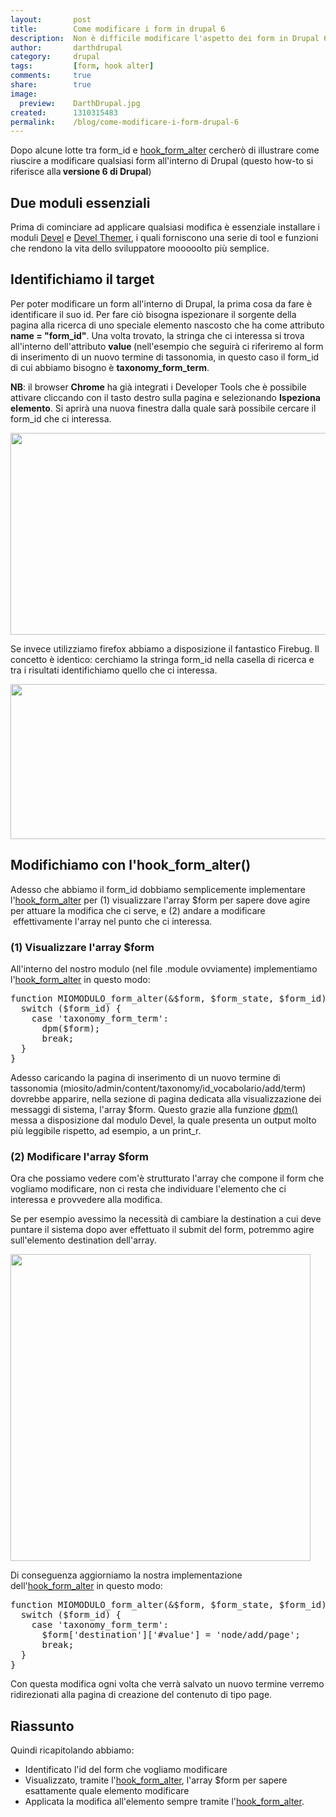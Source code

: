 ```yaml
---
layout:       post
title:        Come modificare i form in drupal 6
description:  Non è difficile modificare l'aspetto dei form in Drupal 6, vediamo nel dettaglio come poterlo fare
author:       darthdrupal
category:     drupal
tags:         [form, hook alter]
comments:     true
share:        true
image:        
  preview:    DarthDrupal.jpg
created:      1310315483
permalink:    /blog/come-modificare-i-form-drupal-6
---
```

<p>Dopo alcune lotte tra form_id e <a href="http://api.drupal.org/api/drupal/developer--hooks--core.php/function/hook_form_alter/6">hook_form_alter</a> cercherò di illustrare come riuscire a modificare qualsiasi form all'interno di Drupal (questo how-to si riferisce alla<strong> versione 6 di Drupal</strong>)</p><p><!--break--></p><h2><strong>Due moduli essenziali</strong></h2><p>Prima di cominciare ad applicare qualsiasi modifica è essenziale installare i moduli&nbsp;<a href="http://drupal.org/project/devel">Devel</a>&nbsp;e <a href="http://drupal.org/project/devel_themer">Devel Themer</a>, i quali forniscono una serie di tool e funzioni che rendono la vita dello sviluppatore mooooolto più semplice.</p><h2><strong>Identifichiamo il target</strong></h2><p>Per poter modificare un form all'interno di Drupal, la prima cosa da fare è identificare il suo id. Per fare ciò bisogna ispezionare il sorgente della pagina alla ricerca di uno speciale elemento nascosto che ha come attributo <strong>name = "form_id"</strong>. Una volta trovato, la stringa che ci interessa si trova all'interno dell'attributo <strong>value </strong>(nell'esempio che seguirà ci riferiremo al form di inserimento di un nuovo termine di tassonomia, in questo caso il form_id di cui abbiamo bisogno è <strong>taxonomy_form_term</strong>.</p><p><strong>NB</strong>: il browser <strong>Chrome</strong> ha già integrati i Developer Tools che è possibile attivare cliccando con il tasto destro sulla pagina e selezionando <strong>Ispeziona elemento</strong>. Si aprirà una nuova finestra dalla quale sarà possibile cercare il form_id che ci interessa.</p><p><img alt="" src="/images/form_id-chrome.jpg" style="width: 590px; height: 323px; "></p><p>Se invece utilizziamo firefox abbiamo a disposizione il fantastico Firebug. Il concetto è identico: cerchiamo la stringa form_id nella casella di ricerca e tra i risultati identifichiamo quello che ci interessa.</p><p><img alt="" src="/images/form_id-firefox.jpg" style="width: 590px; height: 248px; "></p><h2><strong>Modifichiamo con l'hook_form_alter()</strong></h2><p>Adesso che abbiamo il form_id dobbiamo semplicemente implementare l'<a href="http://api.drupal.org/api/drupal/developer--hooks--core.php/function/hook_form_alter/6">hook_form_alter</a> per (1) visualizzare l'array $form per sapere dove agire per attuare la modifica che ci serve, e (2) andare a modificare &nbsp;effettivamente l'array nel punto che ci interessa.</p><h3><strong>(1) Visualizzare l'array $form</strong></h3><p>All'interno del nostro modulo (nel file .module ovviamente) implementiamo l'<a href="http://api.drupal.org/api/drupal/developer--hooks--core.php/function/hook_form_alter/6">hook_form_alter</a> in questo modo:</p>
<pre language="php">function MIOMODULO_form_alter(&amp;$form, $form_state, $form_id) {
  switch ($form_id) {
    case 'taxonomy_form_term':
      dpm($form);
      break;
  }
}</pre>
<p>Adesso caricando la pagina di inserimento di un nuovo termine di tassonomia (miosito/admin/content/taxonomy/id_vocabolario/add/term) dovrebbe apparire, nella sezione di pagina dedicata alla visualizzazione dei messaggi di sistema, l'array $form. Questo grazie alla funzione <a href="http://api.lullabot.com/dpm">dpm()</a> messa a disposizione dal modulo Devel, la quale presenta un output molto più leggibile rispetto, ad esempio, a un print_r.</p><h3><strong>(2) Modificare l'array $form</strong></h3><p>Ora che possiamo vedere com'è strutturato l'array che compone il form che vogliamo modificare, non ci resta che individuare l'elemento che ci interessa e provvedere alla modifica.</p><p>Se per esempio avessimo la necessità di cambiare la destination a cui deve puntare il sistema dopo aver effettuato il submit del form, potremmo agire sull'elemento destination dell'array.</p><p class="rtecenter"><img alt="" src="/images/addterm_2.jpg" style="width: 480px; height: 491px; "></p><p class="rteleft">Di conseguenza aggiorniamo la nostra implementazione dell'<a href="http://api.drupal.org/api/drupal/developer--hooks--core.php/function/hook_form_alter/6">hook_form_alter</a> in questo modo:</p>
<pre language="php">function MIOMODULO_form_alter(&amp;$form, $form_state, $form_id) {
  switch ($form_id) {
    case 'taxonomy_form_term':
      $form['destination']['#value'] = 'node/add/page';
      break;
  }
}</pre>
<p>Con questa modifica ogni volta che verrà salvato un nuovo termine verremo ridirezionati alla pagina di creazione del contenuto di tipo page.</p><h2>Riassunto</h2><p>Quindi ricapitolando abbiamo:</p><ul><li>Identificato l'id del form che vogliamo modificare</li><li>Visualizzato, tramite l'<a href="http://api.drupal.org/api/drupal/developer--hooks--core.php/function/hook_form_alter/6">hook_form_alter</a>, l'array $form per sapere esattamente quale elemento modificare</li><li>Applicata la modifica all'elemento sempre tramite l'<a href="http://api.drupal.org/api/drupal/developer--hooks--core.php/function/hook_form_alter/6">hook_form_alter</a>.</li></ul>
